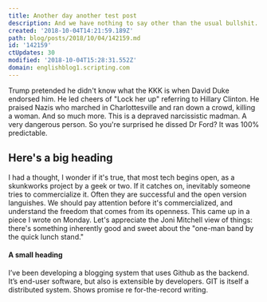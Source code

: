 ```yaml
---
title: Another day another test post
description: And we have nothing to say other than the usual bullshit.
created: '2018-10-04T14:21:59.189Z'
path: blog/posts/2018/10/04/142159.md
id: '142159'
ctUpdates: 30
modified: '2018-10-04T15:28:31.552Z'
domain: englishblog1.scripting.com
---
```

Trump pretended he didn't know what the KKK is when David Duke endorsed him. He led cheers of "Lock her up" referring to Hillary Clinton. He praised Nazis who marched in Charlottesville and ran down a crowd, killing a woman. And so much more. This is a depraved narcissistic madman. A very dangerous person. So you're surprised he dissed Dr Ford? It was 100% predictable.

## Here's a big heading

I had a thought, I wonder if it's true, that most tech begins open, as a skunkworks project by a geek or two. If it catches on, inevitably someone tries to commercialize it. Often they are successful and the open version languishes. We should pay attention before it's commercialized, and understand the freedom that comes from its openness. This came up in a piece I wrote on Monday. Let's appreciate the Joni Mitchell view of things: there's something inherently good and sweet about the "one-man band by the quick lunch stand."

#### A small heading

I’ve been developing a blogging system that uses Github as the backend. It’s end-user software, but also is extensible by developers. GIT is itself a distributed system. Shows promise re for-the-record writing.